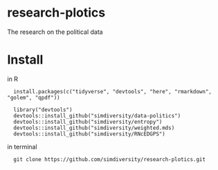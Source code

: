 # research-plotics
The research on the political data

# Install

in R
```{r}
  install.packages(c("tidyverse", "devtools", "here", "rmarkdown", "golem", "qpdf"))
  
  library("devtools")
  devtools::install_github("simdiversity/data-politics")
  devtools::install_github("simdiversity/entropy")
  devtools::install_github("simdiversity/weighted.mds)
  devtools::install_github("simdiversity/RNcEDGPS")
```
in terminal 
```{bash}
  git clone https://github.com/simdiversity/research-plotics.git
```
